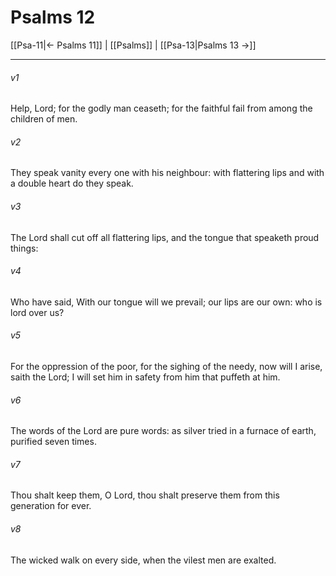 # Psalms 12

[[Psa-11|← Psalms 11]] | [[Psalms]] | [[Psa-13|Psalms 13 →]]
***

###### v1
Help, Lord; for the godly man ceaseth; for the faithful fail from among the children of men.
###### v2
They speak vanity every one with his neighbour: with flattering lips and with a double heart do they speak.
###### v3
The Lord shall cut off all flattering lips, and the tongue that speaketh proud things:
###### v4
Who have said, With our tongue will we prevail; our lips are our own: who is lord over us?
###### v5
For the oppression of the poor, for the sighing of the needy, now will I arise, saith the Lord; I will set him in safety from him that puffeth at him.
###### v6
The words of the Lord are pure words: as silver tried in a furnace of earth, purified seven times.
###### v7
Thou shalt keep them, O Lord, thou shalt preserve them from this generation for ever.
###### v8
The wicked walk on every side, when the vilest men are exalted. 
